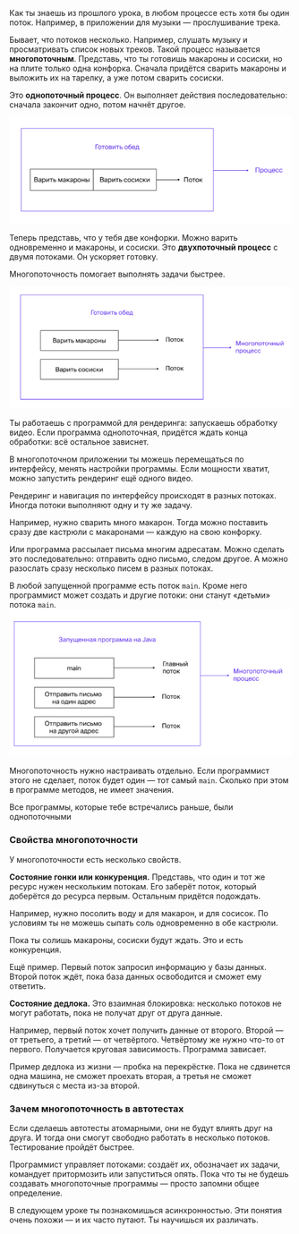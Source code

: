 Как ты знаешь из прошлого урока, в любом процессе есть хотя бы один поток. Например, в приложении для музыки — прослушивание трека.

Бывает, что потоков несколько. Например, слушать музыку и просматривать список новых треков. Такой процесс называется **многопоточным**.
Представь, что ты готовишь макароны и сосиски, но на плите только одна конфорка. Сначала придётся сварить макароны и выложить их на тарелку, а уже потом сварить сосиски.

Это **однопоточный процесс**. Он выполняет действия последовательно: сначала закончит одно, потом начнёт другое.

![img_3.png](img%2Fimg_3.png)

Теперь представь, что у тебя две конфорки. Можно варить одновременно и макароны, и сосиски. Это **двухпоточный процесс** с двумя потоками. Он ускоряет готовку.

Многопоточность помогает выполнять задачи быстрее.

![img_4.png](img%2Fimg_4.png)

Ты работаешь с программой для рендеринга: запускаешь обработку видео. Если программа однопоточная, придётся ждать конца обработки: всё остальное зависнет.

В многопоточном приложении ты можешь перемещаться по интерфейсу, менять настройки программы. Если мощности хватит, можно запустить рендеринг ещё одного видео.

Рендеринг и навигация по интерфейсу происходят в разных потоках.
Иногда потоки выполняют одну и ту же задачу.

Например, нужно сварить много макарон. Тогда можно поставить сразу две кастрюли с макаронами — каждую на свою конфорку.

Или программа рассылает письма многим адресатам. Можно сделать это последовательно: отправить одно письмо, следом другое. А можно разослать сразу несколько писем в разных потоках.

В любой запущенной программе есть поток `main`. Кроме него программист может создать и другие потоки: они станут «детьми» потока `main`.
![img_5.png](img%2Fimg_5.png)

Многопоточность нужно настраивать отдельно. Если программист этого не cделает, поток будет один — тот самый `main`. Cколько при этом в программе методов, не имеет значения.

Все программы, которые тебе встречались раньше, были однопоточными

### Свойства многопоточности

У многопоточности есть несколько свойств.

**Состояние гонки или конкуренция.** Представь, что один и тот же ресурс нужен нескольким потокам. Его заберёт поток, который доберётся до ресурса первым. Остальным придётся подождать.

Например, нужно посолить воду и для макарон, и для сосисок. По условиям ты не можешь сыпать соль одновременно в обе кастрюли.

Пока ты солишь макароны, сосиски будут ждать. Это и есть конкуренция.

Ещё пример. Первый поток запросил информацию у базы данных. Второй поток ждёт, пока база данных освободится и сможет ему ответить.

**Состояние дедлока.** Это взаимная блокировка: несколько потоков не могут работать, пока не получат друг от друга данные.

Например, первый поток хочет получить данные от второго. Второй — от третьего, а третий — от четвёртого. Четвёртому же нужно что-то от первого. Получается круговая зависимость. Программа зависает.

Пример дедлока из жизни — пробка на перекрёстке. Пока не сдвинется одна машина, не сможет проехать вторая, а третья не сможет сдвинуться с места из-за второй.

### Зачем многопоточность в автотестах

Если сделаешь автотесты атомарными, они не будут влиять друг на друга. И тогда они смогут свободно работать в несколько потоков. Тестирование пройдёт быстрее.

Программист управляет потоками: создаёт их, обозначает их задачи, командует притормозить или запуститься опять. Пока что ты не будешь создавать многопоточные программы — просто запомни общее определение.

В следующем уроке ты познакомишься асинхронностью. Эти понятия очень похожи — и их часто путают. Ты научишься их различать.